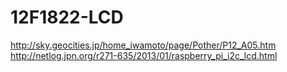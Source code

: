 # 12F1822-LCD
http://sky.geocities.jp/home_iwamoto/page/Pother/P12_A05.htm<BR>
http://netlog.jpn.org/r271-635/2013/01/raspberry_pi_i2c_lcd.html<BR>
